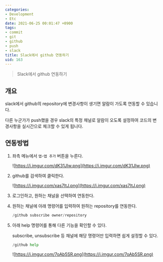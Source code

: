 ```yaml
---
categories:
- Development
- Etc
date: 2021-06-25 00:01:47 +0900
tags:
- commit
- git
- github
- push
- slack
title: Slack에서 github 연동하기
uid: 163
---
```


> Slack에서 github 연동하기
> 

## 개요

slack에서 github의 repository에 변경사항이 생기면 알람이 가도록 연동할 수 있습니다. 

다른 누군가가 push했을 경우 slack의 특정 채널로 알람이 오도록 설정하여 코드의 변경사항을 실시간으로 체크할 수 있게 됩니다.

## 연동방법

1. 좌측 메뉴에서 `앱`-`앱 추가` 버튼을 누른다.
    
    ![https://i.imgur.com/dK31JIw.png](https://i.imgur.com/dK31JIw.png)
    
2. github를 검색하여 클릭한다.
    
    ![https://i.imgur.com/xas7ItJ.png](https://i.imgur.com/xas7ItJ.png)
    
3. 로그인하고, 원하는 채널을 선택하여 연동한다. 
4. 원하는 채널에 아래 명령어를 입력하여 원하는 repository를 연동한다.
    
    ```python
    /github subscribe owner/repository
    ```
    
5. 아래 help 명령어를 통해 다른 기능을 확인할 수 있다.
    
    subscribe, unsubscribe 등 채널에 해당 명령어만 입력하면 쉽게 설정할 수 있다.
    
    ```python
    /github help
    ```
    
    ![https://i.imgur.com/7oAb5SR.png](https://i.imgur.com/7oAb5SR.png)